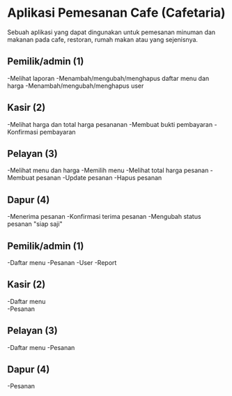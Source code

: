 # Aplikasi Pemesanan Cafe (Cafetaria)
Sebuah aplikasi yang dapat dingunakan untuk pemesanan minuman dan makanan pada cafe, restoran, rumah makan atau yang sejenisnya.

## Pemilik/admin (1)
-Melihat laporan
-Menambah/mengubah/menghapus daftar menu dan harga 
-Menambah/mengubah/menghapus user

## Kasir (2)
-Melihat harga dan total harga pesananan 
-Membuat bukti pembayaran
-Konfirmasi pembayaran

## Pelayan (3)
-Melihat menu dan harga
-Memilih menu
-Melihat total harga pesanan
-Membuat pesanan
-Update pesanan
-Hapus pesanan

## Dapur (4)
-Menerima pesanan
-Konfirmasi terima pesanan
-Mengubah status pesanan "siap saji"

## Pemilik/admin (1)
-Daftar menu 
-Pesanan 
-User
-Report

## Kasir (2)
-Daftar menu  
-Pesanan

## Pelayan (3)
-Daftar menu
-Pesanan

## Dapur (4)
-Pesanan